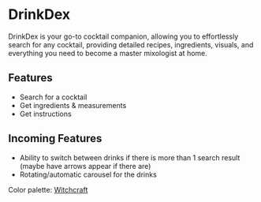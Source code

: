 # DrinkDex
DrinkDex is your go-to cocktail companion, allowing you to effortlessly search for any cocktail, providing detailed recipes, ingredients, visuals, and everything you need to become a master mixologist at home.

## Features
- Search for a cocktail
- Get ingredients & measurements
- Get instructions

## Incoming Features
- Ability to switch between drinks if there is more than 1 search result (maybe have arrows appear if there are)
- Rotating/automatic carousel for the drinks

Color palette: [Witchcraft](https://www.colorhub.app/browse/witchcraft)